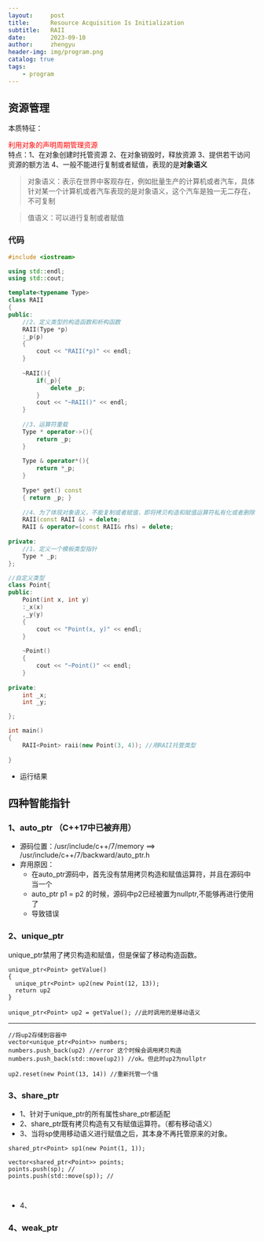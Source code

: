 ```yaml
---
layout:     post
title:      Resource Acquisition Is Initialization
subtitle:   RAII
date:       2023-09-10
author:     zhengyu
header-img: img/program.png
catalog: true
tags:
    - program
---
```


## 资源管理
本质特征： <div style="color: red"> 利用对象的声明周期管理资源</div>
特点：1、在对象创建时托管资源
2、在对象销毁时，释放资源
3、提供若干访问资源的额方法
4、一般不能进行复制或者赋值，表现的是**对象语义**
> 对象语义：表示在世界中客观存在，例如批量生产的计算机或者汽车，具体针对某一个计算机或者汽车表现的是对象语义，这个汽车是独一无二存在，不可复制

> 值语义：可以进行复制或者赋值
### 代码
```C++
#include <iostream>

using std::endl;
using std::cout;

template<typename Type>
class RAII 
{
public:
    //2、定义类型的构造函数和析构函数
    RAII(Type *p)
    :_p(p)
    {
        cout << "RAII(*p)" << endl;
    }
    
    ~RAII(){
        if(_p){
            delete _p;
        }
        cout << "~RAII()" << endl;
    }
    
    //3、运算符重载
    Type * operator->(){
        return _p;
    }
    
    Type & operator*(){
        return *_p;
    }
    
    Type* get() const 
    { return _p; }
    
    //4、为了体现对象语义，不能复制或者赋值，即将拷贝构造和赋值运算符私有化或者删除
    RAII(const RAII &) = delete;
    RAII & operator=(const RAII& rhs) = delete;
    
private:
    //1、定义一个模板类型指针
    Type * _p;    
};

//自定义类型
class Point{
public: 
    Point(int x, int y)
    :_x(x)
    ,_y(y)
    {
        cout << "Point(x, y)" << endl;
    }
    
    ~Point()
    {
        cout << "~Point()" << endl;
    }
    
private:
    int _x;
    int _y;

};

int main()
{
    RAII<Point> raii(new Point(3, 4)); //用RAII托管类型
    
}

```
* 运行结果


## 四种智能指针

### 1、auto_ptr （C++17中已被弃用）
* 源码位置：/usr/include/c++/7/memory ==> /usr/include/c++/7/backward/auto_ptr.h
* 弃用原因：
  * 在auto_ptr源码中，首先没有禁用拷贝构造和赋值运算符，并且在源码中当一个
  * auto_ptr p1 = p2 的时候，源码中p2已经被置为nullptr,不能够再进行使用了
  * 导致错误

### 2、unique_ptr
unique_ptr禁用了拷贝构造和赋值，但是保留了移动构造函数。
```
unique_ptr<Point> getValue()
{
  unique_ptr<Point> up2(new Point(12, 13));
  return up2
}

unique_ptr<Point> up2 = getValue(); //此时调用的是移动语义

```
---
```
//将up2存储到容器中
vector<unique_ptr<Point>> numbers;
numbers.push_back(up2) //error 这个时候会调用拷贝构造
numbers.push_back(std::move(up2)) //ok。但此时up2为nullptr

up2.reset(new Point(13, 14)) //重新托管一个值

```

### 3、share_ptr
* 1、针对于unique_ptr的所有属性share_ptr都适配
* 2、share_ptr既有拷贝构造有又有赋值运算符。（都有移动语义）
* 3、当将sp使用移动语义进行赋值之后，其本身不再托管原来的对象。
```
shared_ptr<Point> sp1(new Point(1, 1));

vector<shared_ptr<Point>> points;
points.push(sp); //
points.push(std::move(sp)); //



```
* 4、
### 4、weak_ptr




